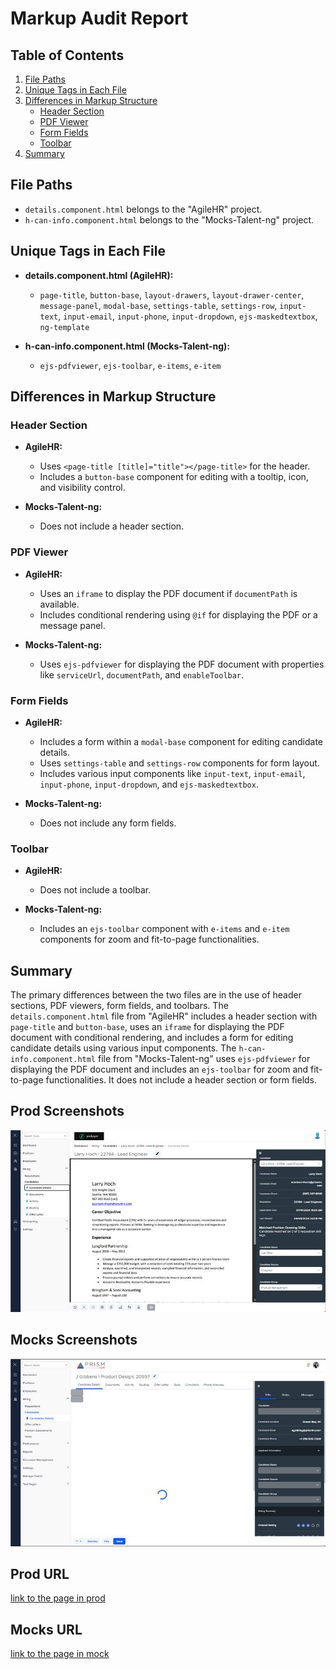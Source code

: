 # Markup Audit Report

## Table of Contents

1. [File Paths](#file-paths)
2. [Unique Tags in Each File](#unique-tags-in-each-file)
3. [Differences in Markup Structure](#differences-in-markup-structure)
   - [Header Section](#header-section)
   - [PDF Viewer](#pdf-viewer)
   - [Form Fields](#form-fields)
   - [Toolbar](#toolbar)
4. [Summary](#summary)

## File Paths

- `details.component.html` belongs to the "AgileHR" project.
- `h-can-info.component.html` belongs to the "Mocks-Talent-ng" project.

## Unique Tags in Each File

- **details.component.html (AgileHR):**

  - `page-title`, `button-base`, `layout-drawers`, `layout-drawer-center`, `message-panel`, `modal-base`, `settings-table`, `settings-row`, `input-text`, `input-email`, `input-phone`, `input-dropdown`, `ejs-maskedtextbox`, `ng-template`

- **h-can-info.component.html (Mocks-Talent-ng):**
  - `ejs-pdfviewer`, `ejs-toolbar`, `e-items`, `e-item`

## Differences in Markup Structure

### Header Section

- **AgileHR:**

  - Uses `<page-title [title]="title"></page-title>` for the header.
  - Includes a `button-base` component for editing with a tooltip, icon, and visibility control.

- **Mocks-Talent-ng:**
  - Does not include a header section.

### PDF Viewer

- **AgileHR:**

  - Uses an `iframe` to display the PDF document if `documentPath` is available.
  - Includes conditional rendering using `@if` for displaying the PDF or a message panel.

- **Mocks-Talent-ng:**
  - Uses `ejs-pdfviewer` for displaying the PDF document with properties like `serviceUrl`, `documentPath`, and `enableToolbar`.

### Form Fields

- **AgileHR:**

  - Includes a form within a `modal-base` component for editing candidate details.
  - Uses `settings-table` and `settings-row` components for form layout.
  - Includes various input components like `input-text`, `input-email`, `input-phone`, `input-dropdown`, and `ejs-maskedtextbox`.

- **Mocks-Talent-ng:**
  - Does not include any form fields.

### Toolbar

- **AgileHR:**

  - Does not include a toolbar.

- **Mocks-Talent-ng:**
  - Includes an `ejs-toolbar` component with `e-items` and `e-item` components for zoom and fit-to-page functionalities.

## Summary

The primary differences between the two files are in the use of header sections, PDF viewers, form fields, and toolbars. The `details.component.html` file from "AgileHR" includes a header section with `page-title` and `button-base`, uses an `iframe` for displaying the PDF document with conditional rendering, and includes a form for editing candidate details using various input components. The `h-can-info.component.html` file from "Mocks-Talent-ng" uses `ejs-pdfviewer` for displaying the PDF document and includes an `ejs-toolbar` for zoom and fit-to-page functionalities. It does not include a header section or form fields.

## Prod Screenshots

![Alt Text](./img-dev.jpg)

## Mocks Screenshots

![Alt Text](./img-mocks.jpg)

## Prod URL

[link to the page in prod](https://piedpiper.agilehr.net/hiring/candidates/candidate_01j2h56ecpe0wbkf1d21z8w2fj/details)

## Mocks URL

[link to the page in mock](http://localhost:4340/candidates/:id/h-can-deet)
